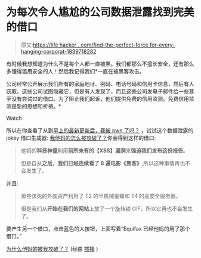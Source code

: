 # 为每次令人尴尬的公司数据泄露找到完美的借口

> 原文:[https://life hacker . com/find-the-perfect-force for-every-hanging-corporat-1839718282](https://lifehacker.com/find-the-perfect-excuse-for-every-embarrassing-corporat-1839718282)

有时候我想知道为什么不是每个人都一直被黑。我们都那么不擅长安全，还有那么多懂得滥用安全的人！然后我记得我们*一直在被黑客攻击。

公司经常公开展示我们所有的家庭地址、密码、电话号码和信用卡信息，然后有人窃取。这些公司试图隐藏它，但是有人发现了，而且这些公司发电子邮件给一些甚至没有尝试过的借口。为了阻止我们起诉，他们提供免费的信用监测。免费信用监测是新的思想和祈祷。*

Watch

所以在你查看了从到[早上的最新更新后，我被 pwn 了吗？](https://haveibeenpwned.com/) ，试试这个数据泄露的 jokey 借口生成器: [我他妈的怎么被攻破了？](http://whythefuckwasibreached.com/)你会得到这样的借口:

> 他妈的**科技神童**利用**前所未有的【XSS】漏洞**来**强迫我们发布这份报告**。
> 
> 但是自从**之后，我们已经连续看了 8 遍电影《黑客》**,所以这种事情再也不会发生了。

并且:

> 那些该死的外国资产利用了 T2 的半机械蜜蜂和 T4 的高安全服务器。
> 
> 但是我们从**开始在我们的网站**上放了一个旋转锁 GIF，所以它再也不会发生了。

要产生另一个借口，点击蓝色的大按钮，上面写着“Equifax 已经他妈的用了那个借口。”

[为什么他妈的被我攻破了？](http://whythefuckwasibreached.com/) (经由 [插接](http://pinboard.in/popular/) )